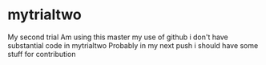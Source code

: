 # mytrialtwo
My second trial
Am using this master my use of github
i don't have substantial code in mytrialtwo
Probably in my next push i should have some stuff for contribution
